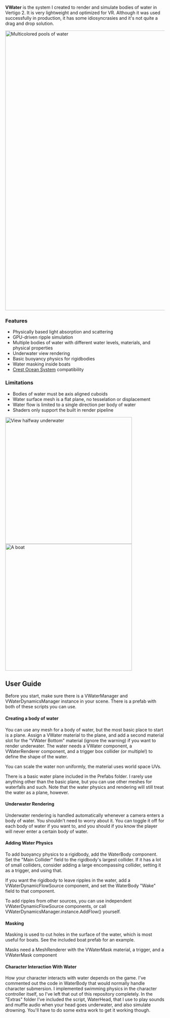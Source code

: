 **VWater** is the system I created to render and simulate bodies of water in Vertigo 2. It is very lightweight and optimized for VR. Although it was used successfully in production, it has some idiosyncrasies and it's not quite a drag and drop solution.

<img width="883" alt="Multicolored pools of water" src="https://github.com/zulubo/VWater/assets/29665945/9eb3f423-966b-4e9e-9ce1-0522ec8f77c0">

<h3>Features</h3>

  - Physically based light absorption and scattering
  - GPU-driven ripple simulation
  - Multiple bodies of water with different water levels, materials, and physical properties
  - Underwater view rendering
  - Basic buoyancy physics for rigidbodies
  - Water masking inside boats
  - [Crest Ocean System](https://github.com/wave-harmonic/crest) compatibility

<h3>Limitations</h3>

  - Bodies of water must be axis aligned cuboids
  - Water surface mesh is a flat plane, no tesselation or displacement
  - Water flow is limited to a single direction per body of water
  - Shaders only support the built in render pipeline


<img width="400" alt="View halfway underwater" src="https://github.com/zulubo/VWater/assets/29665945/e33e5882-2f7d-422d-be94-9d7ea6a1ccc7"> 
<img width="400" alt="A boat" src="https://github.com/zulubo/VWater/assets/29665945/c8463b27-7895-43e9-ac43-be8a217f6b34">

<h2>User Guide</h2>

Before you start, make sure there is a VWaterManager and VWaterDynamicsManager instance in your scene. There is a prefab with both of these scripts you can use.

<h4>Creating a body of water</h4>

You can use any mesh for a body of water, but the most basic place to start is a plane. Assign a VWater material to the plane, and add a second material slot for the "VWater Bottom" material (ignore the warning) if you want to render underwater. 
The water needs a VWater component, a VWaterRenderer component, and a trigger box collider (or multiple!) to define the shape of the water.

You can scale the water non uniformly, the material uses world space UVs.

There is a basic water plane included in the Prefabs folder. I rarely use anything other than the basic plane, but you can use other meshes for waterfalls and such. 
Note that the water physics and rendering will still treat the water as a plane, however.

<h4>Underwater Rendering</h4>

Underwater rendering is handled automatically whenever a camera enters a body of water. You shouldn't need to worry about it. 
You can toggle it off for each body of water if you want to, and you should if you know the player will never enter a certain body of water.

<h4>Adding Water Physics</h4>

To add buoyancy physics to a rigidbody, add the WaterBody component. Set the "Main Collider" field to the rigidbody's largest collider. If it has a lot of small colliders, consider adding a large encompassing collider, setting it as a trigger, and using that.

If you want the rigidbody to leave ripples in the water, add a VWaterDynamicFlowSource component, and set the WaterBody "Wake" field to that component.

To add ripples from other sources, you can use independent VWaterDynamicFlowSource components, or call VWaterDynamicsManager.instance.AddFlow() yourself.

<h4>Masking</h4>

Masking is used to cut holes in the surface of the water, which is most useful for boats. See the included boat prefab for an example.

Masks need a MeshRenderer with the VWaterMask material, a trigger, and a VWaterMask component

<h4>Character Interaction With Water</h4>

How your character interacts with water depends on the game. I've commented out the code in WaterBody that would normally handle character submersion. 
I implemented swimming physics in the character controller itself, so I've left that out of this repository completely. 
In the "Extras" folder I've included the script, WaterHead, that I use to play sounds and muffle audio when your head goes underwater, and also simulate drowning. You'll have to do some extra work to get it working though.
